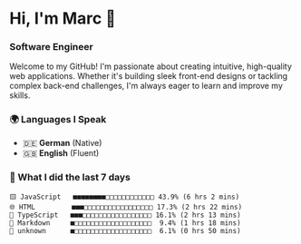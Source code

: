 # Hi, I'm Marc 👋 
### Software Engineer

Welcome to my GitHub! I'm passionate about creating intuitive, high-quality web applications. Whether it's building sleek front-end designs or tackling complex back-end challenges, I'm always eager to learn and improve my skills.  

### 🌍 Languages I Speak  
- 🇩🇪 **German** (Native)  
- 🇬🇧 **English** (Fluent)

### 🤯 What I did the last 7 days

```
🟨 JavaScript   ■■■■■■■■□□□□□□□□□□□□ 43.9% (6 hrs 2 mins)
🌐 HTML         ■■■□□□□□□□□□□□□□□□□□ 17.3% (2 hrs 22 mins)
🔷 TypeScript   ■■■□□□□□□□□□□□□□□□□□ 16.1% (2 hrs 13 mins)
📝 Markdown     ■□□□□□□□□□□□□□□□□□□□  9.4% (1 hrs 18 mins)
📄 unknown      ■□□□□□□□□□□□□□□□□□□□  6.1% (0 hrs 50 mins)
```